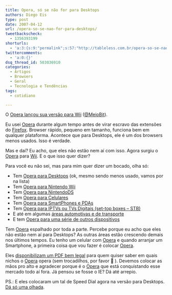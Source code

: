 ```yaml
---
title: Opera, só se não for para Desktops
authors: Diego Eis
type: post
date: 2007-04-12
url: /opera-so-se-nao-for-para-desktops/
tweetbackscheck:
  - 1356393199
shorturls:
  - 'a:3:{s:9:"permalink";s:57:"http://tableless.com.br/opera-so-se-nao-for-para-desktops";s:7:"tinyurl";s:26:"http://tinyurl.com/3olh9ob";s:4:"isgd";s:19:"http://is.gd/a7QgFp";}'
twittercomments:
  - 'a:0:{}'
dsq_thread_id: 503036910
categories:
  - Artigos
  - Browsers
  - Geral
  - Tecnologia e Tendências
tags:
  - cotidiano

---
```

O [Opera lançou sua versão para Wii][1] ([@MeioBit][2]).

Eu usei [Opera][3] durante algum tempo antes de virar escravo das extensões do [Firefox][4]. Browser rápido, pequeno em tamanho, funciona bem em qualquer plataforma. Acontece que para Desktops, ele é um dos browsers menos usados. Isso é verdade.

Mas e daí? Eu acho, que eles não estão nem aí com isso. Agora surgiu o [Opera][3] para [Wii][5]. E o que isso quer dizer?
  
Para você eu não sei, mas para mim quer dizer um bocado, olha só:

  * Tem [Opera para Desktops][6] (ok, mesmo sendo menos usado, vamos por na lista)
  * Tem [Opera para Nintendo Wii][1]
  * Tem [Opera para NintendoDS][7]
  * Tem [Opera para Celulares][8]
  * Tem [Opera para SmartPhones e PDAs][9]
  * Tem [Opera para IPTVs ou TVs Digitais (set-top boxes &#8211; STB)][10]
  * E até em algumas [áreas automotivas e de transporte][11]
  * E tem [Opera para uma série de outros dispositivos][9]

Tem [Opera][3] espalhado por toda a parte. Percebe porque eu acho que eles não estão nem aí para Desktops? As outras áreas estão crescendo demais nos últimos tempos. Eu tenho um celular com [Opera][3] e quando arranjar um Smartphone, a primeira coisa que vou fazer é colocar [Opera][3].

Eles [disponibilizam um PDF bem legal][12] para quem quiser saber em quais nichos o [Opera][3] opera (sem trocadilhos, por favor 🙂 ). Devemos colocar as mãos pro alto e agradecer porque é o [Opera][3] que está conquistando esse mercado todo aí fora. Já pensou se fosse o IE? Dá até arrepio.

PS.: E eles colocaram um tal de Speed Dial agora na versão para Desktops. [Dá só uma olhada][13].

 [1]: http://www.opera.com/products/devices/nintendo/
 [2]: http://www.meiobit.com/lan_ccedil_ado_opera_para_wii_de_gra_ccedil_ou_quase
 [3]: http://opera.com
 [4]: http://getfirefox.com/
 [5]: http://www.wii.com/
 [6]: http://www.opera.com/index.dml
 [7]: http://www.opera.com/products/devices/nintendo/ds/tips/
 [8]: http://www.operamini.com/
 [9]: http://www.opera.com/products/devices/
 [10]: http://www.opera.com/products/devices/markets/stb/
 [11]: http://www.opera.com/products/devices/markets/transport/
 [12]: http://www.opera.com/products/devices/brochures/pdf/OperaForDevices2006.pdf
 [13]: http://portal.opera.com/startup/?tip=speeddial